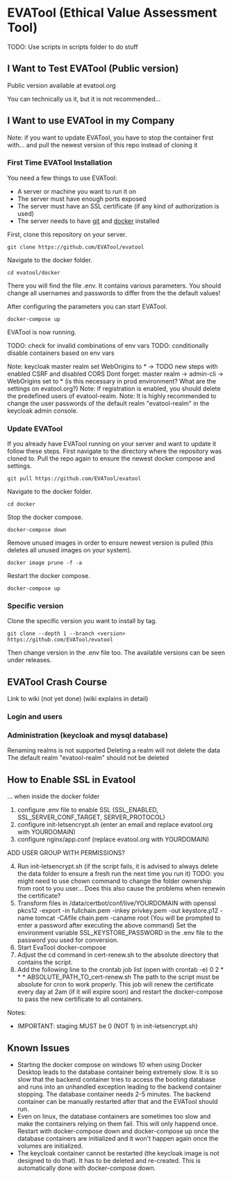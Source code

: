 # EVATool (Ethical Value Assessment Tool)

TODO: Use scripts in scripts folder to do stuff

## I Want to Test EVATool (Public version)

Public version available at evatool.org

You can technically us it, but it is not recommended...

## I Want to use EVATool in my Company

Note: if you want to update EVATool, you have to stop the container first with... and pull the newest version of this repo instead of cloning it

### First Time EVATool Installation

You need a few things to use EVATool:

- A server or machine you want to run it on
- The server must have enough ports exposed
- The server must have an SSL certificate (if any kind of authorization is used)
- The server needs to have [git](https://git-scm.com/) and [docker](https://www.docker.com/) installed

First, clone this repository on your server.

```
git clone https://github.com/EVATool/evatool
```

Navigate to the docker folder.

```
cd evatool/docker
```

There you will find the file .env. It contains various parameters. You should change all usernames and passwords to differ from the the default values!

After configuring the parameters you can start EVATool.

```
docker-compose up
```

EVATool is now running.

TODO: check for invalid combinations of env vars
TODO: conditionally disable containers based on env vars

Note: keycloak master realm set WebOrigins to *
    -> TODO new steps with enabled CSRF and disabled CORS
    Dont forget: master realm -> admin-cli -> WebOrigins set to * (is this necessary in prod environment? What are the settings on evatool.org?)
Note: if registration is enabled, you should delete the predefined users of evatool-realm.
Note: It is highly recommended to change the user passwords of the default realm "evatool-realm" in the keycloak admin console.

### Update EVATool

If you already have EVATool running on your server and want to update it follow these steps. First navigate to the directory where the repository was cloned to. Pull the repo again to ensure the newest docker compose and settings.

```
git pull https://github.com/EVATool/evatool
```

Navigate to the docker folder.

```
cd docker
```

Stop the docker compose.

```
docker-compose down
```

Remove unused images in order to ensure newest version is pulled (this deletes all unused images on your system).

```
docker image prune -f -a
```

Restart the docker compose.

```
docker-compose up
```

### Specific version

Clone the specific version you want to install by tag.

```
git clone --depth 1 --branch <version> https://github.com/EVATool/evatool
```

Then change version in the .env file too. The available versions can be seen under releases.

## EVATool Crash Course

Link to wiki (not yet done) (wiki explains in detail)

### Login and users


### Administration (keycloak and mysql database)

Renaming realms is not supported
Deleting a realm will not delete the data
The default realm "evatool-realm" should not be deleted

## How to Enable SSL in Evatool

... when inside the docker folder

1. configure .env file to enable SSL (SSL_ENABLED, SSL_SERVER_CONF_TARGET, SERVER_PROTOCOL)
2. configure init-letsencrypt.sh (enter an email and replace evatool.org with YOURDOMAIN)
3. configure nginx/app.conf (replace evatool.org with YOURDOMAIN)

ADD USER GROUP WITH PERMISSIONS?

4. Run init-letsencrypt.sh (if the script fails, it is advised to always delete the data folder to ensure a fresh run the next time you run it)
   TODO: you might need to use chown command to change the folder ownership from root to you user... Does this also cause the problems when renewin the certificate?
5. Transform files in /data/certbot/conf/live/YOURDOMAIN with
   openssl pkcs12 -export -in fullchain.pem -inkey privkey.pem -out keystore.p12 -name tomcat -CAfile chain.pem -caname root
     (You will be prompted to enter a password after executing the above command)
   Set the environment variable SSL_KEYSTORE_PASSWORD in the .env file to the password you used for conversion.
6. Start EvaTool docker-compose
7. Adjust the cd command in cert-renew.sh to the absolute directory that contains the script.
8. Add the following line to the crontab job list (open with crontab -e)
   0 2 * * * ABSOLUTE_PATH_TO_cert-renew.sh
   The path to the script must be absolute for cron to work properly.
   This job will renew the certificate every day at 2am (if it will expire soon) and restart the docker-compose to pass the new certificate to all containers.

Notes:
- IMPORTANT: staging MUST be 0 (NOT 1) in init-letsencrypt.sh)

## Known Issues

- Starting the docker compose on windows 10 when using Docker Desktop leads to the database container being extremely slow. It is so slow that the backend container tries to access the booting database and runs into an unhandled exception leading to the backend container stopping. The database container needs 2-5 minutes. The backend container can be manually restarted after that and the EVATool should run.
- Even on linux, the database containers are sometimes too slow and make the containers relying on them fail. This will only happend once. Restart with docker-compose down and docker-compose up once the database containers are initialized and it won't happen again once the volumes are initialized.
- The keycloak container cannot be restarted (the keycloak image is not designed to do that). It has to be deleted and re-created. This is automatically done with docker-compose down.
